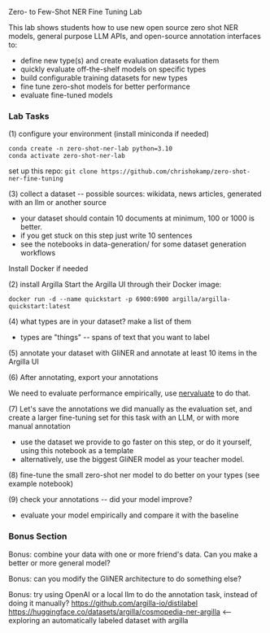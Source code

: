 Zero- to Few-Shot NER Fine Tuning Lab

This lab shows students how to use new open source zero shot NER models, general purpose LLM APIs, and open-source annotation interfaces to:

- define new type(s) and create evaluation datasets for them
- quickly evaluate off-the-shelf models on specific types
- build configurable training datasets for new types
- fine tune zero-shot models for better performance
- evaluate fine-tuned models

### Lab Tasks
(1) configure your environment (install miniconda if needed)
```
conda create -n zero-shot-ner-lab python=3.10
conda activate zero-shot-ner-lab 
```
set up this repo:
`git clone https://github.com/chrishokamp/zero-shot-ner-fine-tuning`


(3) collect a dataset -- possible sources: wikidata, news articles, generated with an llm or another source
- your dataset should contain 10 documents at minimum, 100 or 1000 is better.
- if you get stuck on this step just write 10 sentences
- see the notebooks in data-generation/ for some dataset generation workflows

Install Docker if needed

(2) install Argilla
Start the Argilla UI through their Docker image:
```
docker run -d --name quickstart -p 6900:6900 argilla/argilla-quickstart:latest
```



(4) what types are in your dataset? make a list of them
- types are "things" -- spans of text that you want to label

(5) annotate your dataset with GliNER and annotate at least 10 items in the Argilla UI

(6) After annotating, export your annotations

We need to evaluate performance empirically, use [nervaluate](https://github.com/MantisAI/nervaluate) to do that. 

(7) Let's save the annotations we did manually as the evaluation set, and create a larger fine-tuning set for this task with an LLM, or with more manual annotation
- use the dataset we provide to go faster on this step, or do it yourself, using this notebook as a template
- alternatively, use the biggest GliNER model as your teacher model. 

(8) fine-tune the small zero-shot ner model to do better on your types (see example notebook)

(9) check your annotations -- did your model improve? 
- evaluate your model empirically and compare it with the baseline

### Bonus Section

Bonus: combine your data with one or more friend's data. Can you make a better or more general model?

Bonus: can you modify the GliNER architecture to do something else?

Bonus: try using OpenAI or a local llm to do the annotation task, instead of doing it manually? https://github.com/argilla-io/distilabel
https://huggingface.co/datasets/argilla/cosmopedia-ner-argilla <-- exploring an automatically labeled dataset with argilla
